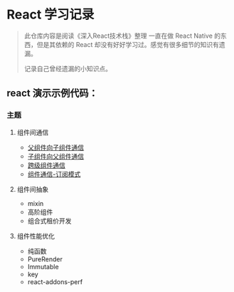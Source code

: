 # React 学习记录

> 此仓库内容是阅读《深入React技术栈》整理
> 一直在做 React Native 的东西，但是其依赖的 React 却没有好好学习过。感觉有很多细节的知识有遗漏。
>
> 记录自己曾经遗漏的小知识点。

## react 演示示例代码：

### 主题

1. 组件间通信
    - [父组件向子组件通信](./app/components/ParentToChild.js)
    - [子组件向父组件通信](./app/components/ChildToParents.js)
    - [跨级组件通信](./app/components/BrotherTOBrother.js)
    - [组件通信-订阅模式](./app/components/BroUseObserver.js)

2. 组件间抽象
    - mixin
    - 高阶组件
    - 组合式租价开发

3. 组件性能优化
    - 纯函数
    - PureRender
    - Immutable
    - key
    - react-addons-perf